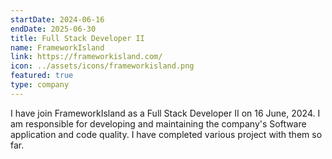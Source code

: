 ```yaml
---
startDate: 2024-06-16
endDate: 2025-06-30
title: Full Stack Developer II
name: FrameworkIsland
link: https://frameworkisland.com/
icon: ../assets/icons/frameworkisland.png
featured: true
type: company
---
```


I have join FrameworkIsland as a Full Stack Developer II on 16 June, 2024. I am responsible for developing and maintaining the company's Software application and code quality. I have completed various project with them so far.
